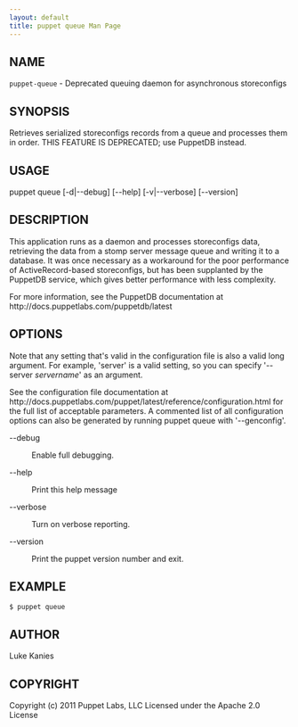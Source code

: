 ```yaml
---
layout: default
title: puppet queue Man Page
---
```


<div class='mp'>
<h2 id="NAME">NAME</h2>
<p class="man-name">
  <code>puppet-queue</code> - <span class="man-whatis">Deprecated queuing daemon for asynchronous storeconfigs</span>
</p>

<h2 id="SYNOPSIS">SYNOPSIS</h2>

<p>Retrieves serialized storeconfigs records from a queue and processes
them in order. THIS FEATURE IS DEPRECATED; use PuppetDB instead.</p>

<h2 id="USAGE">USAGE</h2>

<p>puppet queue [-d|--debug] [--help] [-v|--verbose] [--version]</p>

<h2 id="DESCRIPTION">DESCRIPTION</h2>

<p>This application runs as a daemon and processes storeconfigs data,
retrieving the data from a stomp server message queue and writing it to
a database. It was once necessary as a workaround for the poor performance
of ActiveRecord-based storeconfigs, but has been supplanted by the PuppetDB
service, which gives better performance with less complexity.</p>

<p>For more information, see the PuppetDB documentation at
http://docs.puppetlabs.com/puppetdb/latest</p>

<h2 id="OPTIONS">OPTIONS</h2>

<p>Note that any setting that's valid in the configuration
file is also a valid long argument. For example, 'server' is a valid
setting, so you can specify '--server <var>servername</var>' as
an argument.</p>

<p>See the configuration file documentation at
http://docs.puppetlabs.com/puppet/latest/reference/configuration.html for the
full list of acceptable parameters. A commented list of all
configuration options can also be generated by running puppet queue with
'--genconfig'.</p>

<dl>
<dt class="flush">--debug</dt><dd><p>Enable full debugging.</p></dd>
<dt class="flush">--help</dt><dd><p>Print this help message</p></dd>
<dt>--verbose</dt><dd><p>Turn on verbose reporting.</p></dd>
<dt>--version</dt><dd><p>Print the puppet version number and exit.</p></dd>
</dl>


<h2 id="EXAMPLE">EXAMPLE</h2>

<pre><code>$ puppet queue
</code></pre>

<h2 id="AUTHOR">AUTHOR</h2>

<p>Luke Kanies</p>

<h2 id="COPYRIGHT">COPYRIGHT</h2>

<p>Copyright (c) 2011 Puppet Labs, LLC Licensed under the Apache 2.0 License</p>

</div>
